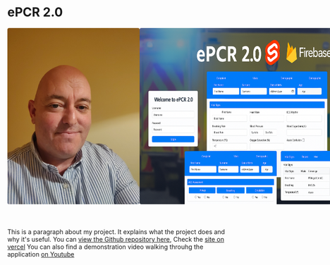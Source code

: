 # ePCR 2.0
<div style="display: flex; align-items: flex-start; gap: 40px; flex-wrap: wrap;">
  <div style="display: flex; gap: 20px max-width: 260px;">
    <img src="IMAGE1.jpg" width="300" style="border-radius: 4px;">
    <img src="epcr2.0.png" width="450" style="border-radius: 4px;">
  </div>
  <div style="flex: 1; min-width: 250px;">
    <p>
      This is a paragraph about my project. It explains what the project does and why it's useful.
      You can <a href=" " target="_blank">view the Github repository here</a>,
      Check the <a href=" " target="_blank">site on vercel</a>
      You can also find a demonstration video walking throuhg the application <a href=" " target="_blank">on Youtube</a>
    </p>
  </div>
</div>
